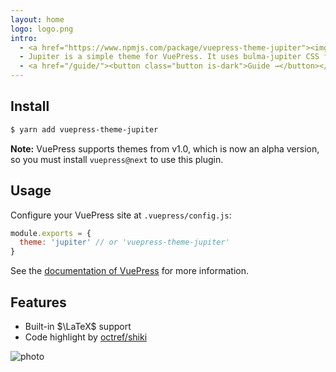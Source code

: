 ```yaml
---
layout: home
logo: logo.png
intro: 
  - <a href="https://www.npmjs.com/package/vuepress-theme-jupiter"><img src="https://img.shields.io/npm/v/vuepress-theme-jupiter.svg?style=flat-square"/></a>
  - Jupiter is a simple theme for VuePress. It uses bulma-jupiter CSS frameworks, supports LaTeX rendering, code syntax highlighting and many more features!
  - <a href="/guide/"><button class="button is-dark">Guide →</button></a>
---
```


## Install
```bash
$ yarn add vuepress-theme-jupiter
```
**Note:** VuePress supports themes from v1.0, which is now an alpha version, so you must install `vuepress@next` to use this plugin.

## Usage
Configure your VuePress site at `.vuepress/config.js`:
```js
module.exports = {
  theme: 'jupiter' // or 'vuepress-theme-jupiter'
}
```

See the [documentation of VuePress](https://vuepress.vuejs.org/theme/using-a-theme.html) for more information.

## Features
- Built-in $\LaTeX$ support
- Code highlight by [octref/shiki](https://github.com/octref/shiki)

![photo](photo.jpg)
